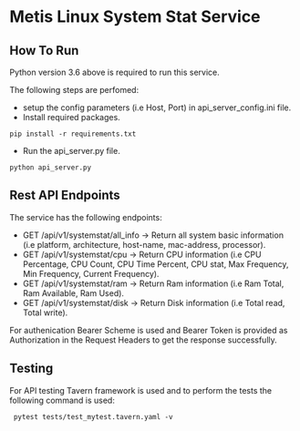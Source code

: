 # Metis Linux System Stat Service


## How To Run

Python version 3.6 above is required to run this service.

The following steps are perfomed:

* setup the config parameters (i.e Host, Port) in api_server_config.ini file.
* Install required packages.
```
pip install -r requirements.txt
```
* Run the api_server.py file.
```
python api_server.py
```

## Rest API Endpoints

The service has the following endpoints:

* GET /api/v1/systemstat/all_info ->  Return all system basic information (i.e platform, architecture, host-name, mac-address, processor).
* GET /api/v1/systemstat/cpu -> Return CPU information (i.e CPU Percentage, CPU Count, CPU Time Percent, CPU stat, Max Frequency, Min Frequency, Current Frequency).
* GET /api/v1/systemstat/ram -> Return Ram information (i.e Ram Total, Ram Available, Ram Used).
* GET /api/v1/systemstat/disk -> Return Disk information (i.e Total read, Total write).

For authenication Bearer Scheme is used and Bearer Token is provided as Authorization in the Request Headers to get the response successfully.

## Testing

For API testing Tavern framework is used and to perform the tests the following command is used:
```
 pytest tests/test_mytest.tavern.yaml -v
```
